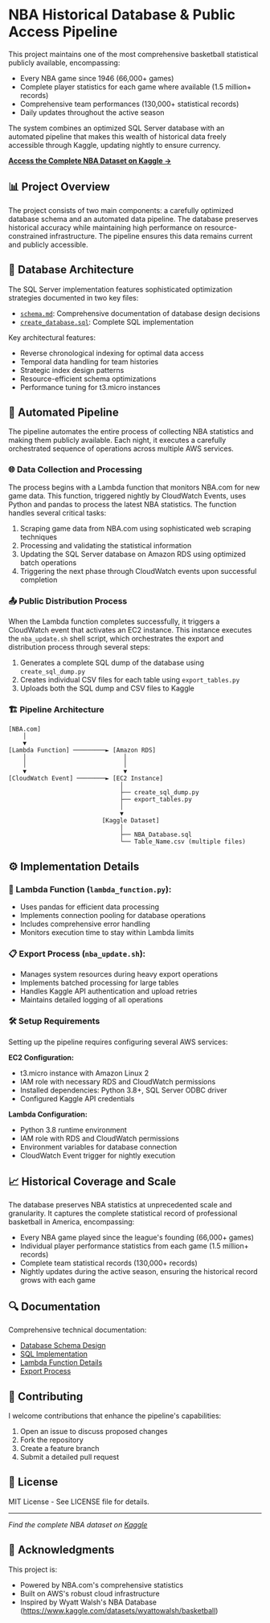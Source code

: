 # NBA Historical Database & Public Access Pipeline

This project maintains one of the most comprehensive basketball statistical publicly available, encompassing:

- Every NBA game since 1946 (66,000+ games)
- Complete player statistics for each game where available (1.5 million+ records)
- Comprehensive team performances (130,000+ statistical records)
- Daily updates throughout the active season

The system combines an optimized SQL Server database with an automated pipeline that makes this wealth of historical data freely accessible through Kaggle, updating nightly to ensure currency.

**[Access the Complete NBA Dataset on Kaggle →](https://www.kaggle.com/datasets/eoinamoore/historical-nba-data-and-player-box-scores)**

## 📊 Project Overview

The project consists of two main components: a carefully optimized database schema and an automated data pipeline. The database preserves historical accuracy while maintaining high performance on resource-constrained infrastructure. The pipeline ensures this data remains current and publicly accessible.

## 💾 Database Architecture

The SQL Server implementation features sophisticated optimization strategies documented in two key files:

- [`schema.md`](docs/schema.md): Comprehensive documentation of database design decisions
- [`create_database.sql`](sql/create_database.sql): Complete SQL implementation

Key architectural features:
- Reverse chronological indexing for optimal data access
- Temporal data handling for team histories
- Strategic index design patterns
- Resource-efficient schema optimizations
- Performance tuning for t3.micro instances

## 🔄 Automated Pipeline

The pipeline automates the entire process of collecting NBA statistics and making them publicly available. Each night, it executes a carefully orchestrated sequence of operations across multiple AWS services.

### 🌐 Data Collection and Processing

The process begins with a Lambda function that monitors NBA.com for new game data. This function, triggered nightly by CloudWatch Events, uses Python and pandas to process the latest NBA statistics. The function handles several critical tasks:

1. Scraping game data from NBA.com using sophisticated web scraping techniques
2. Processing and validating the statistical information
3. Updating the SQL Server database on Amazon RDS using optimized batch operations
4. Triggering the next phase through CloudWatch events upon successful completion

### 📤 Public Distribution Process

When the Lambda function completes successfully, it triggers a CloudWatch event that activates an EC2 instance. This instance executes the `nba_update.sh` shell script, which orchestrates the export and distribution process through several steps:

1. Generates a complete SQL dump of the database using `create_sql_dump.py`
2. Creates individual CSV files for each table using `export_tables.py`
3. Uploads both the SQL dump and CSV files to Kaggle

### 🏗️ Pipeline Architecture

```
[NBA.com] 
    │
    ▼
[Lambda Function] ─────────► [Amazon RDS]
    │                           │
    │                           │
    ▼                           ▼
[CloudWatch Event] ────────► [EC2 Instance]
                               │
                               ├── create_sql_dump.py
                               ├── export_tables.py
                               │
                               ▼
                          [Kaggle Dataset]
                               │
                               ├── NBA_Database.sql
                               └── Table_Name.csv (multiple files)
```

## ⚙️ Implementation Details

### 🚀 Lambda Function (`lambda_function.py`):
- Uses pandas for efficient data processing
- Implements connection pooling for database operations
- Includes comprehensive error handling
- Monitors execution time to stay within Lambda limits

### 📋 Export Process (`nba_update.sh`):
- Manages system resources during heavy export operations
- Implements batched processing for large tables
- Handles Kaggle API authentication and upload retries
- Maintains detailed logging of all operations

### 🛠️ Setup Requirements

Setting up the pipeline requires configuring several AWS services:

**EC2 Configuration:**
- t3.micro instance with Amazon Linux 2
- IAM role with necessary RDS and CloudWatch permissions
- Installed dependencies: Python 3.8+, SQL Server ODBC driver
- Configured Kaggle API credentials

**Lambda Configuration:**
- Python 3.8 runtime environment
- IAM role with RDS and CloudWatch permissions
- Environment variables for database connection
- CloudWatch Event trigger for nightly execution

## 📈 Historical Coverage and Scale

The database preserves NBA statistics at unprecedented scale and granularity. It captures the complete statistical record of professional basketball in America, encompassing:
- Every NBA game played since the league's founding (66,000+ games)
- Individual player performance statistics from each game (1.5 million+ records)
- Complete team statistical records (130,000+ records)
- Nightly updates during the active season, ensuring the historical record grows with each game

## 🔍 Documentation

Comprehensive technical documentation:
- [Database Schema Design](docs/schema.md)
- [SQL Implementation](sql/create_database.sql)
- [Lambda Function Details](docs/lambda.md)
- [Export Process](docs/export.md)

## 🤝 Contributing

I welcome contributions that enhance the pipeline's capabilities:

1. Open an issue to discuss proposed changes
2. Fork the repository
3. Create a feature branch
4. Submit a detailed pull request

## 📜 License

MIT License - See LICENSE file for details.

---

*Find the complete NBA dataset on [Kaggle](https://www.kaggle.com/datasets/eoinamoore/historical-nba-data-and-player-box-scores)*

## 🙏 Acknowledgments

This project is:
- Powered by NBA.com's comprehensive statistics
- Built on AWS's robust cloud infrastructure
- Inspired by Wyatt Walsh's NBA Database (https://www.kaggle.com/datasets/wyattowalsh/basketball)